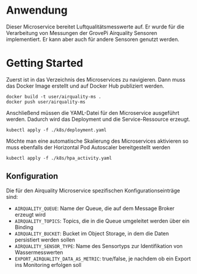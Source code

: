 # Anwendung
Dieser Microservice bereitet Luftqualitätsmesswerte auf.
Er wurde für die Verarbeitung von Messungen der GrovePi Airquality Sensoren implementiert.
Er kann aber auch für andere Sensoren genutzt werden.

# Getting Started
Zuerst ist in das Verzeichnis des Microservices zu navigieren.
Dann muss das Docker Image erstellt und auf Docker Hub publiziert werden.
```
docker build -t user/airquality-ms .
docker push user/airquality-ms
```
Anschließend müssen die YAML-Datei für den Microservice ausgeführt werden.
Dadurch wird das Deployment und die Service-Ressource erzeugt.
````
kubectl apply -f ./k8s/deployment.yaml
````
Möchte man eine automatische Skalierung des Microservices aktivieren so muss ebenfalls der Horizontal Pod Autoscaler bereitgestellt werden
````
kubectl apply -f ./k8s/hpa_activity.yaml
````

## Konfiguration
Die für den Airquality Microservice spezifischen Konfigurationseinträge sind:
* `AIRQUALITY_QUEUE`: Name der Queue, die auf dem Message Broker erzeugt wird
* `AIRQUALITY_TOPICS`: Topics, die in die Queue umgeleitet werden über ein Binding
* `AIRQUALITY_BUCKET`: Bucket im Object Storage, in dem die Daten persistiert werden sollen
* `AIRQUALITY_SENSOR_TYPE`: Name des Sensortyps zur Identifikation von Wassermesswerten
* `EXPORT_AIRQUALITY_DATA_AS_METRIC`: true/false, je nachdem ob ein Export ins Monitoring erfolgen soll